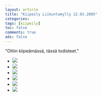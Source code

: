 ```yaml
--- 
layout: article 
title: "Kiipeily Liikuntamylly 12.03.2005" 
categories: 
tags: [kiipeily]
toc: false 
comments: true 
ads: false 
--- 
```


"Oltiin kiipeämässä, tässä todisteet."

<div class="image-gallery">

-   [![](/Media/Default/ImageGalleries/kiipeily-liikuntamylly-12.03.2005/Thumbnails/kiipeilyseinalla20050312_1b.jpg)](/Media/Default/ImageGalleries/kiipeily-liikuntamylly-12.03.2005/kiipeilyseinalla20050312_1b.jpg)
-   [![](/Media/Default/ImageGalleries/kiipeily-liikuntamylly-12.03.2005/Thumbnails/kiipeilyseinalla20050312_2b.jpg)](/Media/Default/ImageGalleries/kiipeily-liikuntamylly-12.03.2005/kiipeilyseinalla20050312_2b.jpg)
-   [![](/Media/Default/ImageGalleries/kiipeily-liikuntamylly-12.03.2005/Thumbnails/kiipeilyseinalla20050312_4b.jpg)](/Media/Default/ImageGalleries/kiipeily-liikuntamylly-12.03.2005/kiipeilyseinalla20050312_4b.jpg)
-   [![](/Media/Default/ImageGalleries/kiipeily-liikuntamylly-12.03.2005/Thumbnails/kiipeilyseinalla20050312_5b.jpg)](/Media/Default/ImageGalleries/kiipeily-liikuntamylly-12.03.2005/kiipeilyseinalla20050312_5b.jpg)
-   [![](/Media/Default/ImageGalleries/kiipeily-liikuntamylly-12.03.2005/Thumbnails/kiipeilyseinalla20050312_6b.jpg)](/Media/Default/ImageGalleries/kiipeily-liikuntamylly-12.03.2005/kiipeilyseinalla20050312_6b.jpg)
-   [![](/Media/Default/ImageGalleries/kiipeily-liikuntamylly-12.03.2005/Thumbnails/kiipeilyseinalla20050312_9b.jpg)](/Media/Default/ImageGalleries/kiipeily-liikuntamylly-12.03.2005/kiipeilyseinalla20050312_9b.jpg)

</div>
